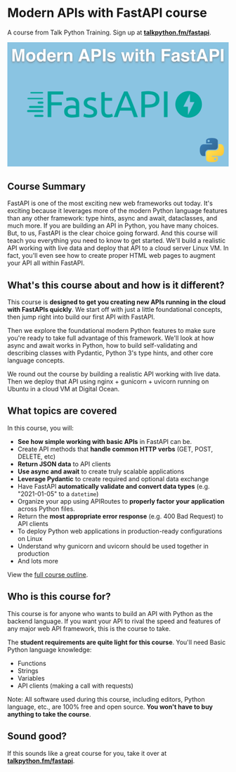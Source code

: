 # Modern APIs with FastAPI course

A course from Talk Python Training. Sign up at [**talkpython.fm/fastapi**](https://talkpython.fm/fastapi).

[![](./readme_resources/fastapi-modern.png)](https://talkpython.fm/fastapi)

## Course Summary

FastAPI is one of the most exciting new web frameworks out today. It's exciting because it leverages more of the modern Python language features than any other framework: type hints, async and await, dataclasses, and much more. If you are building an API in Python, you have many choices. But, to us, FastAPI is the clear choice going forward. And this course will teach you everything you need to know to get started. We'll build a realistic API working with live data and deploy that API to a cloud server Linux VM. In fact, you'll even see how to create proper HTML web pages to augment your API all within FastAPI.

## What's this course about and how is it different?

This course is **designed to get you creating new APIs running in the cloud with FastAPIs quickly**. We start off with just a little foundational concepts, then jump right into build our first API with FastAPI.

Then we explore the foundational modern Python features to make sure you're ready to take full advantage of this framework. We'll look at how async and await works in Python, how to build self-validating and describing classes with Pydantic, Python 3's type hints, and other core language concepts.

We round out the course by building a realistic API working with live data. Then we deploy that API using nginx + gunicorn + uvicorn running on Ubuntu in a cloud VM at Digital Ocean.

## What topics are covered

In this course, you will:

- **See how simple working with basic APIs** in FastAPI can be.
- Create API methods that **handle common HTTP verbs** (GET, POST, DELETE, etc)
- **Return JSON data** to API clients
- **Use async and await** to create truly scalable applications
- **Leverage Pydantic** to create required and optional data exchange
- Have FastAPI **automatically validate and convert data types** (e.g. "2021-01-05" to a `datetime`)
- Organize your app using APIRoutes to **properly factor your application** across Python files.
- Return the **most appropriate error response** (e.g. 400 Bad Request) to API clients
- To deploy Python web applications in production-ready configurations on Linux
- Understand why gunicorn and uvicorn should be used together in production
- And lots more

View the [full course outline](https://training.talkpython.fm/courses/getting-started-with-fastapi).

## Who is this course for?

This course is for anyone who wants to build an API with Python as the backend language. If you want your API to rival the speed and features of any major web API framework, this is the course to take.

The **student requirements are quite light for this course**. You'll need Basic Python language knowledge:

- Functions
- Strings
- Variables
- API clients (making a call with requests)

Note: All software used during this course, including editors, Python language, etc., are 100% free and open source. **You won't have to buy anything to take the course**.

## Sound good?

If this sounds like a great course for you, take it over at [**talkpython.fm/fastapi**](https://talkpython.fm/fastapi).
